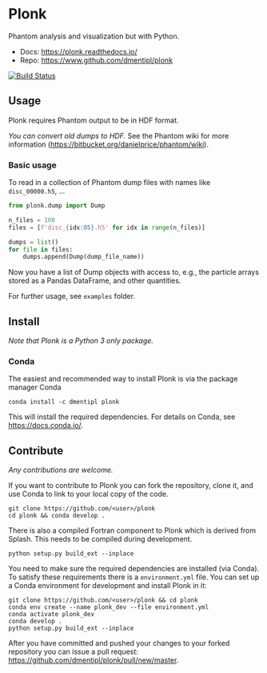Plonk
=====

Phantom analysis and visualization but with Python.

+ Docs: https://plonk.readthedocs.io/
+ Repo: https://www.github.com/dmentipl/plonk

[![Build Status](https://travis-ci.com/dmentipl/plonk.svg?token=AL8sPDxCNprS78nBjSQh&branch=master)](https://travis-ci.com/dmentipl/plonk)

Usage
-----

Plonk requires Phantom output to be in HDF format.

*You can convert old dumps to HDF.* See the Phantom wiki for more information (https://bitbucket.org/danielprice/phantom/wiki).

### Basic usage

To read in a collection of Phantom dump files with names like `disc_00000.h5`, ...

```python
from plonk.dump import Dump

n_files = 100
files = [f'disc_{idx:05}.h5' for idx in range(n_files)]

dumps = list()
for file in files:
    dumps.append(Dump(dump_file_name))
```

Now you have a list of Dump objects with access to, e.g., the particle arrays stored as a Pandas DataFrame, and other quantities.

For further usage, see `examples` folder.

Install
-------

*Note that Plonk is a Python 3 only package.*

### Conda

The easiest and recommended way to install Plonk is via the package manager Conda

```
conda install -c dmentipl plonk
```

This will install the required dependencies. For details on Conda, see https://docs.conda.io/.

Contribute
----------

*Any contributions are welcome.*

If you want to contribute to Plonk you can fork the repository, clone it, and use Conda to link to your local copy of the code.

```
git clone https://github.com/<user>/plonk
cd plonk && conda develop .
```

There is also a compiled Fortran component to Plonk which is derived from Splash. This needs to be compiled during development.

```
python setup.py build_ext --inplace
```

You need to make sure the required dependencies are installed (via Conda). To satisfy these requirements there is a `environment.yml` file. You can set up a Conda environment for development and install Plonk in it:

```
git clone https://github.com/<user>/plonk && cd plonk
conda env create --name plonk_dev --file environment.yml
conda activate plonk_dev
conda develop .
python setup.py build_ext --inplace
```

After you have committed and pushed your changes to your forked repository you
can issue a pull request: https://github.com/dmentipl/plonk/pull/new/master.
